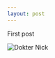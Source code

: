 ```yaml
---
layout: post
---
```

First post

![Dokter Nick](https://media1.tenor.com/images/3fa3ccba8723b635192d5934179c1952/tenor.gif)